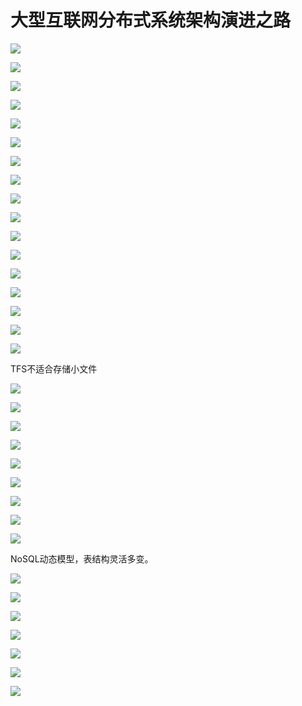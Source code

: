 # 大型互联网分布式系统架构演进之路



![](https://raw.githubusercontent.com/fandean/images/master/PicGo/4.1%20V1%E5%88%9D%E7%94%9F.png)





![](https://raw.githubusercontent.com/fandean/images/master/PicGo/4.2%20%E5%8F%91%E5%B1%95%E9%97%AE%E9%A2%98%E4%B8%80.png)



![](https://raw.githubusercontent.com/fandean/images/master/PicGo/4.3%20V2%E5%BA%94%E7%94%A8%E6%9C%8D%E5%8A%A1%E4%B8%8E%E6%95%B0%E6%8D%AE%E6%9C%8D%E5%8A%A1%E5%88%86%E7%A6%BB01.png)



![](https://raw.githubusercontent.com/fandean/images/master/PicGo/4.3%20V2%E5%BA%94%E7%94%A8%E6%9C%8D%E5%8A%A1%E4%B8%8E%E6%95%B0%E6%8D%AE%E6%9C%8D%E5%8A%A1%E5%88%86%E7%A6%BB02.png)



![](https://raw.githubusercontent.com/fandean/images/master/PicGo/4.5%20%E5%8F%91%E5%B1%95%E9%97%AE%E9%A2%98%E4%BA%8C.png)





![](https://raw.githubusercontent.com/fandean/images/master/PicGo/4.6%20V3%E4%BD%BF%E7%94%A8%E7%BC%93%E5%AD%98%E6%94%B9%E5%96%84%E6%80%A7%E8%83%BD.png)



![](https://raw.githubusercontent.com/fandean/images/master/PicGo/4.7%20%E5%8F%91%E5%B1%95%E9%97%AE%E9%A2%983.png)



![](https://raw.githubusercontent.com/fandean/images/master/PicGo/4.8%20V4%E4%BD%BF%E7%94%A8%E5%BA%94%E7%94%A8%E6%9C%8D%E5%8A%A1%E5%99%A8%E9%9B%86%E7%BE%A401.png)

![](https://raw.githubusercontent.com/fandean/images/master/PicGo/4.9%20V4%E4%BD%BF%E7%94%A8%E5%BA%94%E7%94%A8%E6%9C%8D%E5%8A%A1%E5%99%A8%E9%9B%86%E7%BE%A402.png)





![](https://raw.githubusercontent.com/fandean/images/master/PicGo/4.10%20%E5%8F%91%E5%B1%95%E9%97%AE%E9%A2%984.png)



![](https://raw.githubusercontent.com/fandean/images/master/PicGo/4.11%20V5%E6%95%B0%E6%8D%AE%E5%BA%93%E8%AF%BB%E5%86%99%E5%88%86%E7%A6%BB01.png)



![](https://raw.githubusercontent.com/fandean/images/master/PicGo/4.12%20V5%E6%95%B0%E6%8D%AE%E5%BA%93%E8%AF%BB%E5%86%99%E5%88%86%E7%A6%BB02.png)

![](https://raw.githubusercontent.com/fandean/images/master/PicGo/4.13%20%E5%8F%91%E5%B1%95%E9%97%AE%E9%A2%985.png)





![](https://raw.githubusercontent.com/fandean/images/master/PicGo/4.14V6%E5%8F%8D%E5%90%91%E4%BB%A3%E7%90%86%E5%92%8CCDN%E5%8A%A0%E9%80%9F.png)



![](https://raw.githubusercontent.com/fandean/images/master/PicGo/4.15%20%E5%8F%91%E5%B1%95%E9%97%AE%E9%A2%986.png)



![](https://raw.githubusercontent.com/fandean/images/master/PicGo/4.16%20V7%E4%BD%BF%E7%94%A8%E5%88%86%E5%B8%83%E5%BC%8F%E6%96%87%E4%BB%B6%E7%B3%BB%E7%BB%9F%E5%92%8C%E5%88%86%E5%B8%83%E5%BC%8F%E6%95%B0%E6%8D%AE%E5%BA%93%E7%B3%BB%E7%BB%9F(%E5%88%86%E5%BA%93%E5%88%86%E8%A1%A8).png)



![](https://raw.githubusercontent.com/fandean/images/master/PicGo/4.17%20V7%E4%BD%BF%E7%94%A8%E5%88%86%E5%B8%83%E5%BC%8F%E6%96%87%E4%BB%B6%E7%B3%BB%E7%BB%9F%E5%92%8C%E5%88%86%E5%B8%83%E5%BC%8F%E6%95%B0%E6%8D%AE%E5%BA%93%E7%B3%BB%E7%BB%9F(%E5%88%86%E5%BA%93%E5%88%86%E8%A1%A8).png)



TFS不适合存储小文件



![](https://raw.githubusercontent.com/fandean/images/master/PicGo/4.18%20%E5%8F%91%E5%B1%95%E9%97%AE%E9%A2%987.png)



![](https://raw.githubusercontent.com/fandean/images/master/PicGo/4.19%20V8%E4%BD%BF%E7%94%A8NoSQL%20%E6%90%9C%E7%B4%A2%E5%BC%95%E6%93%8E.png)





![](https://raw.githubusercontent.com/fandean/images/master/PicGo/4.20%20V8%E4%BD%BF%E7%94%A8NoSQL%E3%80%81%E6%90%9C%E7%B4%A2%E5%BC%95%E6%93%8E.png)



![](https://raw.githubusercontent.com/fandean/images/master/PicGo/4.21%20%E5%8F%91%E5%B1%95%E9%97%AE%E9%A2%988.png)





![](https://raw.githubusercontent.com/fandean/images/master/PicGo/4.22%20V9%E4%B8%9A%E5%8A%A1%E6%8B%86%E5%88%86.png)



![](https://raw.githubusercontent.com/fandean/images/master/PicGo/4.23%20V9%E4%B8%9A%E5%8A%A1%E6%8B%86%E5%88%86.png)

![](https://raw.githubusercontent.com/fandean/images/master/PicGo/4.24%E5%8F%91%E5%B1%95%E9%97%AE%E9%A2%989.png)



![](https://raw.githubusercontent.com/fandean/images/master/PicGo/4.25%20V10%E5%88%86%E5%B8%83%E5%BC%8F%E6%9C%8D%E5%8A%A1%EF%BC%88%E6%9C%8D%E5%8A%A1%E5%8C%96%EF%BC%89.png)



![](https://raw.githubusercontent.com/fandean/images/master/PicGo/4.26%20V10%E5%88%86%E5%B8%83%E5%BC%8F%E6%9C%8D%E5%8A%A1%EF%BC%88%E6%9C%8D%E5%8A%A1%E5%8C%96%EF%BC%89.png)

NoSQL动态模型，表结构灵活多变。



![](https://raw.githubusercontent.com/fandean/images/master/PicGo/4.27%20%E5%8F%91%E5%B1%95%E9%97%AE%E9%A2%9810.png)





![](https://raw.githubusercontent.com/fandean/images/master/PicGo/4.28%20V11%E4%BD%BF%E7%94%A8%E5%A4%A7%E6%95%B0%E6%8D%AE%E6%8A%80%E6%9C%AF%E3%80%81%E7%9B%91%E6%8E%A7%E3%80%81%E6%97%A5%E5%BF%97%E5%88%86%E6%9E%90%E7%B3%BB%E7%BB%9F.png)



![](https://raw.githubusercontent.com/fandean/images/master/PicGo/4.29%20V11%E4%BD%BF%E7%94%A8%E5%A4%A7%E6%95%B0%E6%8D%AE%E6%8A%80%E6%9C%AF%E3%80%81%E7%9B%91%E6%8E%A7%E3%80%81%E6%97%A5%E5%BF%97%E5%88%86%E6%9E%90%E7%B3%BB%E7%BB%9F.png)



![](https://raw.githubusercontent.com/fandean/images/master/PicGo/4.30%20%E6%80%9D%E6%83%B3%E6%80%BB%E7%BB%93.png)



![](https://raw.githubusercontent.com/fandean/images/master/PicGo/4.31%20%E6%9E%B6%E6%9E%84%E8%AE%BE%E8%AE%A1%E8%AF%AF%E5%8C%BA.png)

![](https://raw.githubusercontent.com/fandean/images/master/PicGo/4.32%20%E5%A4%A7%E5%9E%8B%E4%BA%92%E8%81%94%E7%BD%91%E7%B3%BB%E7%BB%9F%E6%9E%B6%E6%9E%84%E6%A0%B8%E5%BF%83%E8%A6%81%E7%B4%A0.png)



![](https://raw.githubusercontent.com/fandean/images/master/PicGo/4.33%20%E5%A4%A7%E5%9E%8B%E4%BA%92%E8%81%94%E7%BD%91%E5%BA%94%E7%94%A8%E6%9E%B6%E6%9E%84%E5%9B%BE.png)




